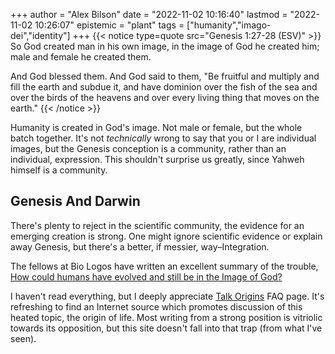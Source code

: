 +++
author = "Alex Bilson"
date = "2022-11-02 10:16:40"
lastmod = "2022-11-02 10:26:07"
epistemic = "plant"
tags = ["humanity","imago-dei","identity"]
+++
{{< notice type=quote src="Genesis 1:27-28 (ESV)" >}}
So God created man in his own image,
in the image of God he created him;
male and female he created them.

And God blessed them. And God said to them, "Be fruitful and multiply and fill the earth and subdue it, and have dominion over the fish of the sea and over the birds of the heavens and over every living thing that moves on the earth."
{{< /notice >}}

Humanity is created in God's image. Not male or female, but the whole batch together. It's not _technically_ wrong to say that you or I are individual images, but the Genesis conception is a community, rather than an individual, expression. This shouldn't surprise us greatly, since Yahweh himself is a community.

## Genesis And Darwin

There's plenty to reject in the scientific community, the evidence for an emerging creation is strong. One might ignore scientific evidence or explain away Genesis, but there's a better, if messier, way–Integration.

The fellows at Bio Logos have written an excellent summary of the trouble, [How could humans have evolved and still be in the Image of God?](https://biologos.org/common-questions/how-could-humans-have-evolved-and-still-be-in-the-image-of-god)

I haven't read everything, but I deeply appreciate [Talk Origins](http://www.talkorigins.org) FAQ page. It's refreshing to find an Internet source which promotes discussion of this heated topic, the origin of life. Most writing from a strong position is vitriolic towards its opposition, but this site doesn't fall into that trap (from what I've seen).

